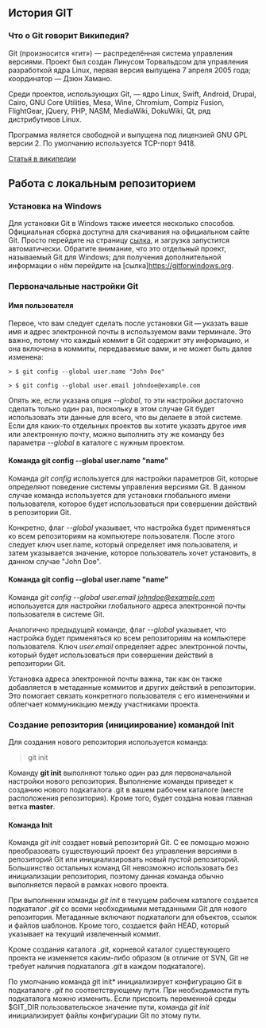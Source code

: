 ## История GIT


### Что о Git говорит Википедия?
Git (произносится «гит») — распределённая система управления версиями. Проект был создан Линусом Торвальдсом для управления разработкой ядра Linux, первая версия выпущена 7 апреля 2005 года; координатор — Дзюн Хамано.

Среди проектов, использующих Git, — ядро Linux, Swift, Android, Drupal, Cairo, GNU Core Utilities, Mesa, Wine, Chromium, Compiz Fusion, FlightGear, jQuery, PHP, NASM, MediaWiki, DokuWiki, Qt, ряд дистрибутивов Linux.

Программа является свободной и выпущена под лицензией GNU GPL версии 2. По умолчанию используется TCP-порт 9418. 

[Статья в википедии](https://ru.wikipedia.org/wiki/Git)

## Работа с локальным репозиторием

### Установка на Windows

Для установки Git в Windows также имеется несколько способов. Официальная сборка доступна для скачивания на официальном сайте Git. Просто перейдите на страницу [сылка](https://git-scm.com/download/win), и загрузка запустится автоматически. Обратите внимание, что это отдельный проект, называемый Git для Windows; для получения дополнительной информации о нём перейдите на [сылка]https://gitforwindows.org.

### Первоначальные настройки Git

#### Имя пользователя
Первое, что вам следует сделать после установки Git — указать ваше имя и адрес электронной почты в используемом вами терминале. Это важно, потому что каждый коммит в Git содержит эту информацию, и она включена в коммиты, передаваемые вами, и не может быть далее изменена:

    > $ git config --global user.name "John Doe"

    > $ git config --global user.email johndoe@example.com

Опять же, если указана опция *--global*, то эти настройки достаточно сделать только один раз, поскольку в этом случае Git будет использовать эти данные для всего, что вы делаете в этой системе. Если для каких-то отдельных проектов вы хотите указать другое имя или электронную почту, можно выполнить эту же команду без параметра *--global* в каталоге с нужным проектом.

#### Команда git config --global user.name "name"

Команда *git config* используется для настройки параметров Git, которые определяют поведение системы управления версиями Git. В данном случае команда используется для установки глобального имени пользователя, которое будет использоваться при совершении действий в репозитории Git.

Конкретно, флаг *--global* указывает, что настройка будет применяться ко всем репозиториям на компьютере пользователя. После этого следует ключ user.name, который определяет имя пользователя, и затем указывается значение, которое пользователь хочет установить, в данном случае "John Doe".

#### Команда git config --global user.name "name"

Команда *git config --global user.email johndoe@example.com* используется для настройки глобального адреса электронной почты пользователя в системе Git.

Аналогично предыдущей команде, флаг *--global* указывает, что настройка будет применяться ко всем репозиториям на компьютере пользователя. Ключ *user.email* определяет адрес электронной почты, который будет использоваться при совершении действий в репозитории Git.

Установка адреса электронной почты важна, так как он также добавляется в метаданные коммитов и других действий в репозитории. Это помогает связать конкретного пользователя с его изменениями и облегчает коммуникацию между участниками проекта.

### Создание репозитория (инициирование) командой Init

Для создания нового репозитория используется команда:

> git init

Команду **git init** выполняют только один раз для первоначальной настройки нового репозитория. Выполнение команды приведет к созданию нового подкаталога .git в вашем рабочем каталоге (месте расположения репозитория). Кроме того, будет создана новая главная ветка **master**.

#### Команда Init

Команда *git init* создает новый репозиторий Git. С ее помощью можно преобразовать существующий проект без управления версиями в репозиторий Git или инициализировать новый пустой репозиторий. Большинство остальных команд Git невозможно использовать без инициализации репозитория, поэтому данная команда обычно выполняется первой в рамках нового проекта.

При выполнении команды *git init* в текущем рабочем каталоге создается подкаталог *.git* со всеми необходимыми метаданными Git для нового репозитория. Метаданные включают подкаталоги для объектов, ссылок и файлов шаблонов. Кроме того, создается файл HEAD, который указывает на текущий извлеченный коммит.

Кроме создания каталога *.git*, корневой каталог существующего проекта не изменяется каким-либо образом (в отличие от SVN, Git не требует наличия подкаталога *.git* в каждом подкаталоге).

По умолчанию команда *g*it init* инициализирует конфигурацию Git в подкаталоге *.git* по соответствующему пути. При необходимости путь подкаталога можно изменить. Если присвоить переменной среды $GIT_DIR пользовательское значение пути, команда *git init* инициализирует файлы конфигурации Git по этому пути.
